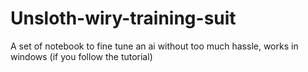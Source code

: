 # Unsloth-wiry-training-suit
A set of notebook to fine tune an ai without too much hassle, works in windows (if you follow the tutorial)
